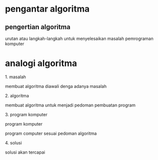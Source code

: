 # pengantar algoritma


## pengertian algoritma

<p> urutan atau langkah-langkah untuk menyelesaikan masalah pemrograman komputer</p>

# analogi algoritma

 <p>1. masalah</p>
 <p>membuat algoritma diawali denga adanya masalah</p>
 <p>2. algoritma</p>
 <p>membuat algoritma untuk menjadi pedoman pembuatan program</p>
 <p>3. program komputer</p>
 <p>program komputer</p>
 <p>program computer sesuai pedoman algoritma</p>
 <p>4. solusi</p>
 <p>solusi akan tercapai</p>